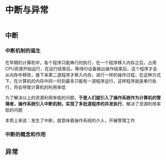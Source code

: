 # 中断与异常

![]()

## 中断

### 中断机制的诞生

在早期的计算机中，各个程序只能串行的执行，在一个程序移入内存之后，占用CPU资源开始运行，在运行结束后，等待IO设备输出操作结束后，这个程序才会从内存中移除，接下来第二道程序才移入内存，进行一样的操作过程，在这种方式下，在计算机的内存中同一时刻最多只能有一道程序运行，这样程序就是串行执行，将会导致计算机的利用率低

为了解决以上的资源利用率低的问题，**于是人们就引入了操作系统作为计算机的管理者，操作系统引入中断机制，实现了多批道程序的并发执行**，解决了资源利用率低的问题

本质上来说：发生了中断，就意味着操作系统的介入，开展管理工作

### 中断的概念和作用



## 异常
